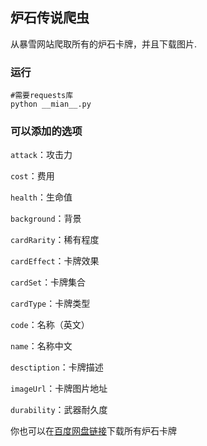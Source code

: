 ##  炉石传说爬虫

从暴雪网站爬取所有的炉石卡牌，并且下载图片.

### 运行
```
#需要requests库
python __mian__.py
```

### 可以添加的选项

`attack`：攻击力

`cost`：费用

`health`：生命值

`background`：背景

`cardRarity`：稀有程度

`cardEffect`：卡牌效果

`cardSet`：卡牌集合

`cardType`：卡牌类型

`code`：名称（英文）

`name`：名称中文

`desctiption`：卡牌描述

`imageUrl`：卡牌图片地址

`durability`：武器耐久度

你也可以在[百度网盘链接](https://pan.baidu.com/s/1rhkpM17hnmWT-Ze4jr-Rdw)下载所有炉石卡牌
